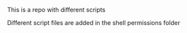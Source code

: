 This is a repo with different scripts



Different script files are added in the shell permissions folder
